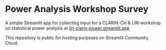 # Power Analysis Workshop Survey

A simple Streamlit app for collecting input for a CLARIN-CH & LiRI workshop on statistical power analysis at [liri-clarin-power.streamlit.app](https://liri-clarin-power.streamlit.app)

This repository is public for hosting purposes on Streamlit Community Cloud.